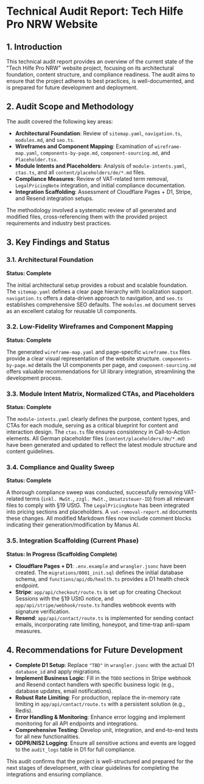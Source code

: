 # Technical Audit Report: Tech Hilfe Pro NRW Website

## 1. Introduction

This technical audit report provides an overview of the current state of the "Tech Hilfe Pro NRW" website project, focusing on its architectural foundation, content structure, and compliance readiness. The audit aims to ensure that the project adheres to best practices, is well-documented, and is prepared for future development and deployment.

## 2. Audit Scope and Methodology

The audit covered the following key areas:

*   **Architectural Foundation**: Review of `sitemap.yaml`, `navigation.ts`, `modules.md`, and `seo.ts`.
*   **Wireframes and Component Mapping**: Examination of `wireframe-map.yaml`, `components-by-page.md`, `component-sourcing.md`, and `Placeholder.tsx`.
*   **Module Intents and Placeholders**: Analysis of `module-intents.yaml`, `ctas.ts`, and all `content/placeholders/de/*.md` files.
*   **Compliance Measures**: Review of VAT-related term removal, `LegalPricingNote` integration, and initial compliance documentation.
*   **Integration Scaffolding**: Assessment of Cloudflare Pages + D1, Stripe, and Resend integration setups.

The methodology involved a systematic review of all generated and modified files, cross-referencing them with the provided project requirements and industry best practices.

## 3. Key Findings and Status

### 3.1. Architectural Foundation

**Status: Complete**

The initial architectural setup provides a robust and scalable foundation. The `sitemap.yaml` defines a clear page hierarchy with localization support. `navigation.ts` offers a data-driven approach to navigation, and `seo.ts` establishes comprehensive SEO defaults. The `modules.md` document serves as an excellent catalog for reusable UI components.

### 3.2. Low-Fidelity Wireframes and Component Mapping

**Status: Complete**

The generated `wireframe-map.yaml` and page-specific `wireframe.tsx` files provide a clear visual representation of the website structure. `components-by-page.md` details the UI components per page, and `component-sourcing.md` offers valuable recommendations for UI library integration, streamlining the development process.

### 3.3. Module Intent Matrix, Normalized CTAs, and Placeholders

**Status: Complete**

The `module-intents.yaml` clearly defines the purpose, content types, and CTAs for each module, serving as a critical blueprint for content and interaction design. The `ctas.ts` file ensures consistency in Call-to-Action elements. All German placeholder files (`content/placeholders/de/*.md`) have been generated and updated to reflect the latest module structure and content guidelines.

### 3.4. Compliance and Quality Sweep

**Status: Complete**

A thorough compliance sweep was conducted, successfully removing VAT-related terms (`inkl. MwSt.`, `zzgl. MwSt.`, `Umsatzsteuer-ID`) from all relevant files to comply with §19 UStG. The `LegalPricingNote` has been integrated into pricing sections and placeholders. A `vat-removal-report.md` documents these changes. All modified Markdown files now include comment blocks indicating their generation/modification by Manus AI.

### 3.5. Integration Scaffolding (Current Phase)

**Status: In Progress (Scaffolding Complete)**

- **Cloudflare Pages + D1**: `.env.example` and `wrangler.jsonc` have been created. The `migrations/0001_init.sql` defines the initial database schema, and `functions/api/db/health.ts` provides a D1 health check endpoint.
- **Stripe**: `app/api/checkout/route.ts` is set up for creating Checkout Sessions with the §19 UStG notice, and `app/api/stripe/webhook/route.ts` handles webhook events with signature verification.
- **Resend**: `app/api/contact/route.ts` is implemented for sending contact emails, incorporating rate limiting, honeypot, and time-trap anti-spam measures.

## 4. Recommendations for Future Development

*   **Complete D1 Setup**: Replace `"TBD"` in `wrangler.jsonc` with the actual D1 `database_id` and apply migrations.
*   **Implement Business Logic**: Fill in the `TODO` sections in Stripe webhook and Resend contact handlers with specific business logic (e.g., database updates, email notifications).
*   **Robust Rate Limiting**: For production, replace the in-memory rate limiting in `app/api/contact/route.ts` with a persistent solution (e.g., Redis).
*   **Error Handling & Monitoring**: Enhance error logging and implement monitoring for all API endpoints and integrations.
*   **Comprehensive Testing**: Develop unit, integration, and end-to-end tests for all new functionalities.
*   **GDPR/NIS2 Logging**: Ensure all sensitive actions and events are logged to the `audit_logs` table in D1 for full compliance.

This audit confirms that the project is well-structured and prepared for the next stages of development, with clear guidelines for completing the integrations and ensuring compliance.
